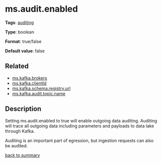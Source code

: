 # ms.audit.enabled

**Tags**: 
[auditing](https://github.com/linkedin/data-integration-library/blob/master/docs/parameters/categories.md#auditing-properties)

**Type**: boolean

**Format**: true/false

**Default value**: false

## Related 
- [ms.kafka.brokers](https://github.com/linkedin/data-integration-library/blob/master/docs/parameters/ms.kafka.brokers.md)
- [ms.kafka.clientId](https://github.com/linkedin/data-integration-library/blob/master/docs/parameters/ms.kafka.clientId.md)
- [ms.kafka.schema.registry.url](https://github.com/linkedin/data-integration-library/blob/master/docs/parameters/ms.kafka.schema.registry.url.md)
- [ms.kafka.audit.topic.name](https://github.com/linkedin/data-integration-library/blob/master/docs/parameters/ms.kafka.audit.topic.name.md)

## Description 

Setting ms.audit.enabled to true will enable outgoing data auditing. Auditing will trace all outgoing data
including parameters and payloads to data lake through Kafka. 

Auditing is an important part of egression, but ingestion requests can also be audited.

[back to summary](https://github.com/linkedin/data-integration-library/blob/master/docs/parameters/summary.md#msauditenabled)
 